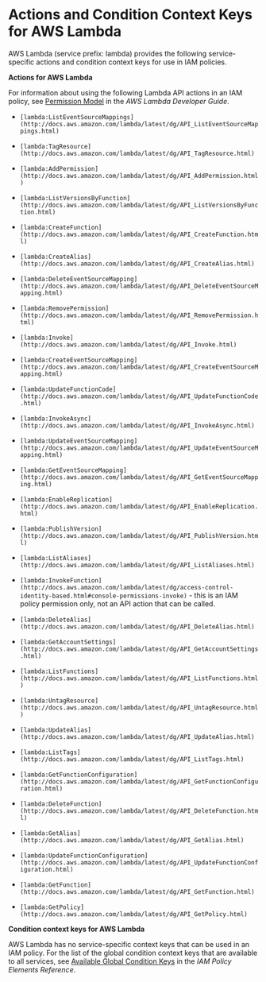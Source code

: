 # Actions and Condition Context Keys for AWS Lambda<a name="list_lambda"></a>

AWS Lambda \(service prefix: lambda\) provides the following service\-specific actions and condition context keys for use in IAM policies\.

**Actions for AWS Lambda**

For information about using the following Lambda API actions in an IAM policy, see [Permission Model](http://docs.aws.amazon.com/lambda/latest/dg/intro-permission-model.html) in the *AWS Lambda Developer Guide*\.

+ `[lambda:ListEventSourceMappings](http://docs.aws.amazon.com/lambda/latest/dg/API_ListEventSourceMappings.html)`

+ `[lambda:TagResource](http://docs.aws.amazon.com/lambda/latest/dg/API_TagResource.html)`

+ `[lambda:AddPermission](http://docs.aws.amazon.com/lambda/latest/dg/API_AddPermission.html)`

+ `[lambda:ListVersionsByFunction](http://docs.aws.amazon.com/lambda/latest/dg/API_ListVersionsByFunction.html)`

+ `[lambda:CreateFunction](http://docs.aws.amazon.com/lambda/latest/dg/API_CreateFunction.html)`

+ `[lambda:CreateAlias](http://docs.aws.amazon.com/lambda/latest/dg/API_CreateAlias.html)`

+ `[lambda:DeleteEventSourceMapping](http://docs.aws.amazon.com/lambda/latest/dg/API_DeleteEventSourceMapping.html)`

+ `[lambda:RemovePermission](http://docs.aws.amazon.com/lambda/latest/dg/API_RemovePermission.html)`

+ `[lambda:Invoke](http://docs.aws.amazon.com/lambda/latest/dg/API_Invoke.html)`

+ `[lambda:CreateEventSourceMapping](http://docs.aws.amazon.com/lambda/latest/dg/API_CreateEventSourceMapping.html)`

+ `[lambda:UpdateFunctionCode](http://docs.aws.amazon.com/lambda/latest/dg/API_UpdateFunctionCode.html)`

+ `[lambda:InvokeAsync](http://docs.aws.amazon.com/lambda/latest/dg/API_InvokeAsync.html)`

+ `[lambda:UpdateEventSourceMapping](http://docs.aws.amazon.com/lambda/latest/dg/API_UpdateEventSourceMapping.html)`

+ `[lambda:GetEventSourceMapping](http://docs.aws.amazon.com/lambda/latest/dg/API_GetEventSourceMapping.html)`

+ `[lambda:EnableReplication](http://docs.aws.amazon.com/lambda/latest/dg/API_EnableReplication.html)`

+ `[lambda:PublishVersion](http://docs.aws.amazon.com/lambda/latest/dg/API_PublishVersion.html)`

+ `[lambda:ListAliases](http://docs.aws.amazon.com/lambda/latest/dg/API_ListAliases.html)`

+ `[lambda:InvokeFunction](http://docs.aws.amazon.com/lambda/latest/dg/access-control-identity-based.html#console-permissions-invoke)` \- this is an IAM policy permission only, not an API action that can be called\.

+ `[lambda:DeleteAlias](http://docs.aws.amazon.com/lambda/latest/dg/API_DeleteAlias.html)`

+ `[lambda:GetAccountSettings](http://docs.aws.amazon.com/lambda/latest/dg/API_GetAccountSettings.html)`

+ `[lambda:ListFunctions](http://docs.aws.amazon.com/lambda/latest/dg/API_ListFunctions.html)`

+ `[lambda:UntagResource](http://docs.aws.amazon.com/lambda/latest/dg/API_UntagResource.html)`

+ `[lambda:UpdateAlias](http://docs.aws.amazon.com/lambda/latest/dg/API_UpdateAlias.html)`

+ `[lambda:ListTags](http://docs.aws.amazon.com/lambda/latest/dg/API_ListTags.html)`

+ `[lambda:GetFunctionConfiguration](http://docs.aws.amazon.com/lambda/latest/dg/API_GetFunctionConfiguration.html)`

+ `[lambda:DeleteFunction](http://docs.aws.amazon.com/lambda/latest/dg/API_DeleteFunction.html)`

+ `[lambda:GetAlias](http://docs.aws.amazon.com/lambda/latest/dg/API_GetAlias.html)`

+ `[lambda:UpdateFunctionConfiguration](http://docs.aws.amazon.com/lambda/latest/dg/API_UpdateFunctionConfiguration.html)`

+ `[lambda:GetFunction](http://docs.aws.amazon.com/lambda/latest/dg/API_GetFunction.html)`

+ `[lambda:GetPolicy](http://docs.aws.amazon.com/lambda/latest/dg/API_GetPolicy.html)`

**Condition context keys for AWS Lambda**

AWS Lambda has no service\-specific context keys that can be used in an IAM policy\. For the list of the global condition context keys that are available to all services, see [Available Global Condition Keys](reference_policies_condition-keys.md#AvailableKeys) in the *IAM Policy Elements Reference*\.